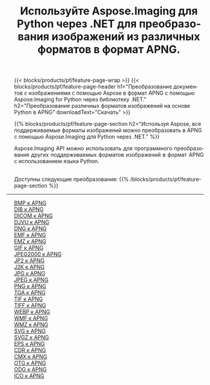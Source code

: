 ﻿---
title: Используйте Aspose.Imaging для Python через .NET для преобразования изображений из различных форматов в формат APNG. 
weight: 3920
url: /ru/python-net/conversion/to/apng 
lang: ru
langdirlevel: 2
locales: zh-hans,ja,it,ru,de,es,fr,nl,id,lt,pl,pt,vi,tr,ko,zh-hant,ar,hi,th,sv,cs,uk,he
description: Вы можете использовать Aspose.Imaging for Python через библиотеку .NET для преобразования различных форматов в формат APNG.
---

{{< blocks/products/pf/feature-page-wrap >}}
{{< blocks/products/pf/feature-page-header h1="Преобразование документов с изображениями с помощью Aspose в формат APNG с помощью Aspose.Imaging for Python через библиотеку .NET." h2="Преобразование различных форматов изображений на основе Python в APNG" downloadText="Скачать" >}}


{{% blocks/products/pf/feature-page-section  h2="Используя Aspose, все поддерживаемые форматы изображений можно преобразовать в APNG с помощью Aspose.Imaging для Python через .NET." %}}
<p align=justify>Aspose.Imaging API можно использовать для программного преобразования других поддерживаемых форматов изображений в формат APNG с использованием языка Python.</p>
<br/>
Доступны следующие преобразования:
{{% /blocks/products/pf/feature-page-section %}}
<div class="container-fluid productfamilypage bg-gray">
    <div class="convertypes bg-gray agp-content section">
        <div class="container">
		<hr style="margin-left:-20px;"/>
		<div class="row other-converters">
		    <div class='col-md-2 other-converter remove-lp remove-rp'><a href="/imaging/ru/python-net/conversion/bmp-to-apng" >BMP к APNG</a></div>
<div class='col-md-2 other-converter remove-lp remove-rp'><a href="/imaging/ru/python-net/conversion/dib-to-apng" >DIB к APNG</a></div>
<div class='col-md-2 other-converter remove-lp remove-rp'><a href="/imaging/ru/python-net/conversion/dicom-to-apng" >DICOM к APNG</a></div>
<div class='col-md-2 other-converter remove-lp remove-rp'><a href="/imaging/ru/python-net/conversion/djvu-to-apng" >DJVU к APNG</a></div>
<div class='col-md-2 other-converter remove-lp remove-rp'><a href="/imaging/ru/python-net/conversion/dng-to-apng" >DNG к APNG</a></div>
<div class='col-md-2 other-converter remove-lp remove-rp'><a href="/imaging/ru/python-net/conversion/emf-to-apng" >EMF к APNG</a></div>
<div class='col-md-2 other-converter remove-lp remove-rp'><a href="/imaging/ru/python-net/conversion/emz-to-apng" >EMZ к APNG</a></div>
<div class='col-md-2 other-converter remove-lp remove-rp'><a href="/imaging/ru/python-net/conversion/gif-to-apng" >GIF к APNG</a></div>
<div class='col-md-2 other-converter remove-lp remove-rp'><a href="/imaging/ru/python-net/conversion/jpeg2000-to-apng" >JPEG2000 к APNG</a></div>
<div class='col-md-2 other-converter remove-lp remove-rp'><a href="/imaging/ru/python-net/conversion/jp2-to-apng" >JP2 к APNG</a></div>
<div class='col-md-2 other-converter remove-lp remove-rp'><a href="/imaging/ru/python-net/conversion/j2k-to-apng" >J2K к APNG</a></div>
<div class='col-md-2 other-converter remove-lp remove-rp'><a href="/imaging/ru/python-net/conversion/jpg-to-apng" >JPG к APNG</a></div>
<div class='col-md-2 other-converter remove-lp remove-rp'><a href="/imaging/ru/python-net/conversion/jpeg-to-apng" >JPEG к APNG</a></div>
<div class='col-md-2 other-converter remove-lp remove-rp'><a href="/imaging/ru/python-net/conversion/png-to-apng" >PNG к APNG</a></div>
<div class='col-md-2 other-converter remove-lp remove-rp'><a href="/imaging/ru/python-net/conversion/tga-to-apng" >TGA к APNG</a></div>
<div class='col-md-2 other-converter remove-lp remove-rp'><a href="/imaging/ru/python-net/conversion/tif-to-apng" >TIF к APNG</a></div>
<div class='col-md-2 other-converter remove-lp remove-rp'><a href="/imaging/ru/python-net/conversion/tiff-to-apng" >TIFF к APNG</a></div>
<div class='col-md-2 other-converter remove-lp remove-rp'><a href="/imaging/ru/python-net/conversion/webp-to-apng" >WEBP к APNG</a></div>
<div class='col-md-2 other-converter remove-lp remove-rp'><a href="/imaging/ru/python-net/conversion/wmf-to-apng" >WMF к APNG</a></div>
<div class='col-md-2 other-converter remove-lp remove-rp'><a href="/imaging/ru/python-net/conversion/wmz-to-apng" >WMZ к APNG</a></div>
<div class='col-md-2 other-converter remove-lp remove-rp'><a href="/imaging/ru/python-net/conversion/svg-to-apng" >SVG к APNG</a></div>
<div class='col-md-2 other-converter remove-lp remove-rp'><a href="/imaging/ru/python-net/conversion/svgz-to-apng" >SVGZ к APNG</a></div>
<div class='col-md-2 other-converter remove-lp remove-rp'><a href="/imaging/ru/python-net/conversion/eps-to-apng" >EPS к APNG</a></div>
<div class='col-md-2 other-converter remove-lp remove-rp'><a href="/imaging/ru/python-net/conversion/cdr-to-apng" >CDR к APNG</a></div>
<div class='col-md-2 other-converter remove-lp remove-rp'><a href="/imaging/ru/python-net/conversion/cmx-to-apng" >CMX к APNG</a></div>
<div class='col-md-2 other-converter remove-lp remove-rp'><a href="/imaging/ru/python-net/conversion/otg-to-apng" >OTG к APNG</a></div>
<div class='col-md-2 other-converter remove-lp remove-rp'><a href="/imaging/ru/python-net/conversion/odg-to-apng" >ODG к APNG</a></div>
<div class='col-md-2 other-converter remove-lp remove-rp'><a href="/imaging/ru/python-net/conversion/ico-to-apng" >ICO к APNG</a></div>
                </div>
        </div>
    </div>
</div>
<br/>

